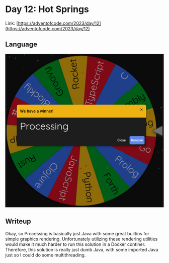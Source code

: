 # Day 12: Hot Springs

Link: [https://adventofcode.com/2023/day/12](https://adventofcode.com/2023/day/12)

## Language

![Processing](wheel.png)

## Writeup

Okay, so Processing is basically just Java with some great builtins for simple graphics rendering. Unfortunately utilizing these rendering utilities would make it much harder to run this solution in a Docker continer. Therefore, this solution is really just dumb Java, with some imported Java just so I could do some multithreading.
